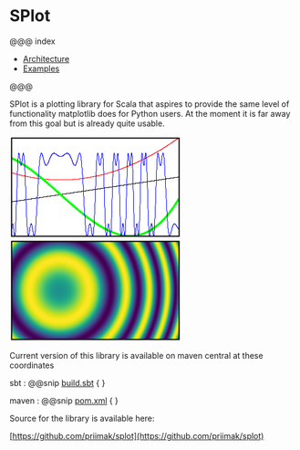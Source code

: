 # SPlot

@@@ index

* [Architecture](Architecture.md)
* [Examples](Examples/index.md)
<!--* [Scala Objects](Scala_Objects/index.md)-->

@@@

SPlot is a plotting library for Scala that aspires to provide the same level of functionality matplotlib does for
Python users. At the moment it is far away from this goal but is already quite usable.

![](function-plot-small.png) ![](map-plot-small.png)

Current version of this library is available on maven central at these coordinates

sbt
: @@snip [build.sbt](snp/build.sbt) { }

maven
: @@snip [pom.xml](snp/pom.xml) { }

Source for the library is available here:

[https://github.com/priimak/splot](https://github.com/priimak/splot)

